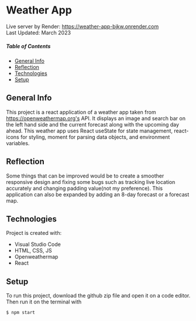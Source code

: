 # Weather App

Live server by Render: https://weather-app-bjkw.onrender.com <br>
Last Updated: March 2023

##### Table of Contents  
* [General Info](#general-info)  
* [Reflection](#reflection)
* [Technologies](#technologies) 
* [Setup](#setup)
   
## General Info
This project is a react application of a weather app taken from https://openweathermap.org's API. It displays an image and search bar on the left hand side and the current forecast along with the upcoming day ahead. This weather app uses React useState for state management, react-icons for styling, moment for parsing data objects, and environment variables.

## Reflection
Some things that can be improved would be to create a smoother responsive design and fixing some bugs such as tracking live location accurately and changing padding value(not my preference). This application can also be expanded by adding an 8-day forecast or a forecast map.

## Technologies
Project is created with:
- Visual Studio Code
- HTML, CSS, JS
- Openweathermap
- React

## Setup 
To run this project, download the github zip file and open it on a code editor. Then run it on the terminal with

```
$ npm start
```
